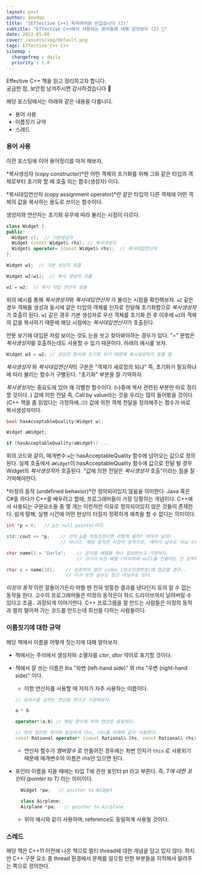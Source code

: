 ```yaml
---
layout: post
author: doodoo
title: "[Effective C++] 독자여러분 반갑습니다 (2)"
subtitle: "Effective C++에서 사용되는 용어들에 대해 알아보자 (2) 💨"
date: 2022-05-08
cover: /assets/img/default.png
tags: Effective_C++ C++
sitemap :
  changefreq : daily
  priority : 1.0
---
```

Effective C++ 책을 읽고 정리하고자 합니다. <br>
궁금한 점, 보안점 남겨주시면 감사하겠습니다 🙇

해당 포스팅에서는 아래와 같은 내용을 다룹니다.
- 용어 사용
- 이름짓기 규약
- 스레드

### 용어 사용
이전 포스팅에 이어 용어정리를 마저 해보자.

*복사생성자 (copy constructor)*란 어떤 객체의 초기화를 위해 그와 같은 타입의 객체로부터 초기화 할 때 호출 되는 함수(생성자) 이다.

*복사대입연산자 (copy assignment operator)*란 같은 타입의 다른 객체에 어떤 객체의 값을 복사하는 용도로 쓰이는 함수이다.

생성자와 연산자는 초기화 유무에 따라 불리는 시점이 다르다.

```cpp
class Widget {
public:
  Widget ();  // 기본생성자
  Widget (const Widget& rhs); // 복사생성자
  Widget& operator= (const Widget& rhs);  // 복사대입연산자
};

Widget w1;  // 기본 생성자 호출

Widget w2(w1);  // 복사 생성자 호출

w1 = w2;  // 복사 대입 연산자 호출
```

위의 예시를 통해 *복사생성자*와 *복사대입연산자* 가 불리는 시점을 확인해보자. `w2` 같은 경우 객체를 생성과 동시에 같은 타입의 객체를 인자로 전달해 초기화함으로 *복사생성자*가 호출이 된다. `w1` 같은 경우 기본 생성자로 우선 객체를 초기화 한 후 이후에 `w2`의 객체의 값을 복사하기 때문에 해당 시점에는 *복사대입연산자*가 호출된다.

언뜻 보기에 대입문 처럼 보이는 것도 눈을 씻고 찾아봐야하는 경우가 있다. "=" 문법은 *복사생성자*를 호출하는데도 사용할 수 있기 때문이다. 아래의 예시를 보자.

```cpp
Widget w3 = w2; // 생성과 동시에 초기화 되기 때문에 복사생성자가 호출 됨
```

*복사생성자* 와 *복사대입연산자*의 구분은 "객체가 새로정의 되냐" 즉, 초기화가 필요하냐에 따라 불리는 함수가 구별된다. "초기화" 부분을 잘 기억하자.

*복사생성자*는 중요도에 있어 꽤 각별한 함수이다. (나중에 복사 관련된 부분만 따로 정리할 것이다..) 값에 의한 전달 즉, Call by value라는 것을 우리는 많이 들어봤을 것이다. (C++ 책을 좀 읽었다는 가정하에..🙄) 값에 의한 객체 전달을 정의해주는 함수가 바로 복사생성자이다.

```cpp
bool hasAcceptableQuality(Widget w);

Widget aWidget;

if (hasAcceptableQuality(aWidget)) ...
```

위의 코드와 같이, 매개변수 `w`는 hasAcceptableQuality 함수에 넘어오는 값으로 정의 된다. 실제 호출에서 `aWidget`이 hasAcceptableQuality 함수에 값으로 전달 될 경우 Widget의 *복사생성자*가 호출된다. "값에 의한 전달은 *복사생성자* 호출"이라는 점을 잘 기억해야한다.


*미정의 동작 (undefined behavior)*란 정의되어있지 않음을 의미한다. Java 혹은 C#을 하다가 C++를 배우려고 할때, 프로그래머들이 가장 당황하는 개념이다. C++에서 사용되는 구문요소들 중 몇 개는 이런저런 이유로 정의되어있지 않은 것들이 존재한다. 쉽게 말해, 실행 시간에 어떤 현상이 터질지 정확하게 예측을 할 수 없다는 의미이다.

```cpp
int *p = 0;   // p는 null pointer이다.

std::cout << *p;    // 만약 p를 역참조한다면 어떻게 될까? 에러가 날까?
                    // 아니다. 해당 동작은 미정이 동작으로, 에러가 날수도 아닐 수도 있다.

char name[] = "Darla";    // 문자열 배열을 하나 할당받는고 가정하자.
                          // 크기가 6인 배열 (마지막에 null을 안붙이는 건 끔찍하다.)

char c = name[10];    // 유효하지 않은 index (원소지정번호)에 접근할 경우..
                      // 이거 또한 날수도 있고 아닐수도 있다.
```

*미정의 동작* 이란 잘돌아가든지 어쩔 땐 전혀 엉뚱한 결과를 낸다던지 등의 알 수 없는 동작을 한다. 고수의 프로그래머들은 미정의 동작은이 하드 드라이브까지 날려버릴 수 있다고 조큼.. 과장되게 이야기한다. C++ 프로그램을 잘 만드는 사람들은 미정의 동작과 멀리 떨어져 가는 코드를 만드는데 최선을 다하는 사람들이다.

### 이름짓기에 대한 규약
해당 책에서 이름을 어떻게 짓는지에 대해 알아보자.

- 책에서는 주석에서 생성자와 소멸자를 *ctor*, *dtor* 약어로 표기할 것이다.
- 책에서 잘 쓰는 이름은 lhs "좌변 (left-hand side)" 와 rhs "우변 (right-hand side)" 이다.
  - 이항 연산자를 사용할 때 저자가 자주 사용하는 이름이다.

  ```cpp
  // 유리수를 곱하는 연산을 한다고 가정해보자.

  a * b

  operator*(a,b) // 해당 함수위 위의 연산은 동일하다.

  // 위의 정리한 약어와 동일하게 lhs, rhs를 아래와 같이 사용한다.
  const Rational operator* (const Rational& lhs, const Rational& rhs);
  ```
  - 연산자 함수가 *멤버함수* 로 만들어진 경우에는 좌변 인자가 `this` 로 사용되기 때문에 매개변수의 이름은 rhs만 있으면 된다.

- 포인터 이름을 지을 때에는 타입 T에 관한 포인터 pt 라고 부른다. 즉, *T에 대한 포인터 (pointer to T)* 라는 의미이다.
  ```cpp
    Widget *pw;   // pointer to Widget

    class Airplane;
    Airplane *pa;   // pointer to Airplane
  ```
  - 위의 예시와 같이 사용하며, reference도 동일하게 사용될 것이다.


### 스레드
해당 책은 C++11 이전에 나온 책으로 멀티 thread에 대한 개념을 담고 있지 않다. 하지만 C++ 구문 요소 중 thread 환경에서 문제를 일으킬 만한 부분들을 지적해서 알려주는 쪽으로 정의한다.
